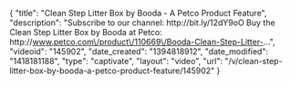 {
    "title": "Clean Step Litter Box by Booda - A Petco Product Feature",
    "description": "Subscribe to our channel: http:\/\/bit.ly\/12dY9oO Buy the Clean Step Litter Box by Booda at Petco: http:\/\/www.petco.com\/product\/110669\/Booda-Clean-Step-Litter-...",
    "videoid": "145902",
    "date_created": "1394818912",
    "date_modified": "1418181188",
    "type": "captivate",
    "layout": "video",
    "url": "\/v\/clean-step-litter-box-by-booda-a-petco-product-feature\/145902"
}